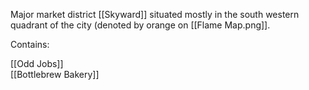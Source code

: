 Major market district [[Skyward]] situated mostly in the south western quadrant of the city (denoted by orange on  [[Flame Map.png]].

Contains:

[[Odd Jobs]] <br />
[[Bottlebrew Bakery]]
